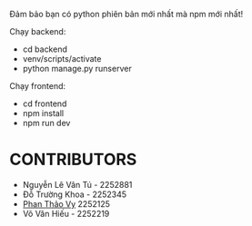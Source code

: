 Đảm bảo bạn có python phiên bản mới nhất mà npm mới nhất!

Chạy backend:
  - cd backend
  - venv/scripts/activate
  - python manage.py runserver


Chạy frontend:
  - cd frontend
  - npm install
  - npm run dev

# CONTRIBUTORS
  - Nguyễn Lê Vân Tú - 2252881
  - Đỗ Trường Khoa - 2252345
  - [Phan Thảo Vy](https://github.com/vyvy31082004) 2252125
  - Võ Văn Hiếu - 2252219
